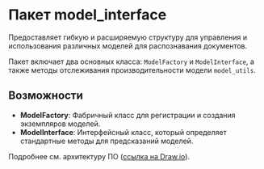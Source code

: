 # Пакет model_interface

Предоставляет гибкую и расширяемую структуру для управления и использования различных моделей для распознавания документов. 

Пакет включает два основных класса: `ModelFactory` и `ModelInterface`, а также методы отслеживания производительности модели `model_utils`.

## Возможности

- **ModelFactory**: Фабричный класс для регистрации и создания экземпляров моделей.
- **ModelInterface**: Интерфейсный класс, который определяет стандартные методы для предсказаний моделей.

Подробнее см. архитектуру ПО ([ссылка на Draw.io](https://drive.google.com/file/d/1o4nyLsC-T8OGUrBmCNb4Tvr0_LtFqp1p/view?usp=sharing)).
